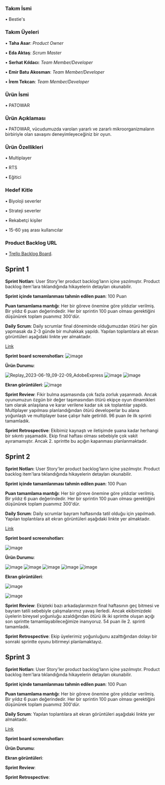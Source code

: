 ### Takım İsmi
• Bestie's

### Takım Üyeleri
• **Taha Asar**: *Product Owner*

• **Eda Aktaş**: *Scrum Master*

• **Serhat Kıldacı**: *Team Member/Developer*

• **Emir Batu Akosman**: *Team Member/Developer*

• **İrem Tekcan**: *Team Member/Developer*

### Ürün İsmi
• PATOWAR

### Ürün Açıklaması
• PATOWAR, vücudumuzda varolan yararlı ve zararlı mikroorganizmaların birbiriyle olan savaşını deneyimleyeceğiniz bir oyun.

### Ürün Özellikleri
• Multiplayer

• RTS

• Eğitici

### Hedef Kitle
• Biyoloji severler

• Strateji severler

• Rekabetçi kişiler

• 15-60 yaş arası kullanıcılar

### Product Backlog URL
• [Trello Backlog Board](https://trello.com/invite/b/w0ZU2VgF/ATTI9abfdcd6e096e84e8701551700e78532747DB7E3/product-backlog).

## Sprint 1
**Sprint Notları**:  User Story'ler product backlog'ların içine yazılmıştır. Product backlog item'lara tıklandığında hikayelerin detayları okunabilir. 

**Sprint içinde tamamlanması tahmin edilen puan**: 100 Puan

**Puan tamamlama mantığı**: Her bir göreve önemine göre yıldızlar verilmiş. Bir yıldız 6 puan değerindedir. Her bir sprintin 100 puan olması gerektiğini düşünürek toplam puanımız 300'dür.

**Daily Scrum**: Daily scrumlar final döneminde olduğumuzdan ötürü her gün yapmasak da 2-3 günde bir muhakkak yapıldı. Yapılan toplantılara ait ekran görüntüleri aşağıdaki linkte yer almaktadır.

[Link](https://docs.google.com/document/d/1nWqjy8pCMN9zjJdEOUI6qjtkbfp0CryeAvcoe2r9thQ/edit?usp=sharing)

**Sprint board screenshotları**:
![image](https://github.com/tahasar/Besties/assets/119886364/6f750814-56ed-43d3-823e-46b91cccd83d)


**Ürün Durumu**: 

![Replay_2023-06-19_09-22-09_AdobeExpress](https://github.com/tahasar/Besties/assets/119886364/2e9f87d6-9332-41d7-889e-856b9adaa582)
![image](https://github.com/tahasar/Besties/assets/119886364/d849b032-4ea8-4c38-b507-3cb563ad3fd7)
![image](https://github.com/tahasar/Besties/assets/119886364/973a5dd3-527c-4c19-8ba1-54bb3eee7958)


**Ekran görüntüleri**: 
![image](https://github.com/tahasar/Besties/assets/119886364/1887af0f-03ae-4b3b-ba74-0f44ee450ae7)

**Sprint Review**: Fikir bulma aşamasında çok fazla zorluk yaşanmadı. Ancak oyunumuzun özgün bir değer taşımasından ötürü ekipçe oyun dinamikleri tam olarak anlaşılana ve karar verilene kadar sık sık toplantılar yapıldı. Multiplayer yapılması planlandığından ötürü developerlar bu alana yoğunlaştı ve multiplayer base çalışır hale getirildi. 96 puan ile ilk sprinti tamamladık.

**Sprint Retrospective**: Ekibimiz kaynaştı ve iletişimde şuana kadar herhangi bir sıkıntı yaşamadık. Ekip final haftası olması sebebiyle çok vakit ayıramamıştır. Ancak 2. sprintte bu açığın kapanması planlanmaktadır.

## Sprint 2
**Sprint Notları**:  User Story'ler product backlog'ların içine yazılmıştır. Product backlog item'lara tıklandığında hikayelerin detayları okunabilir. 

**Sprint içinde tamamlanması tahmin edilen puan**: 100 Puan

**Puan tamamlama mantığı**: Her bir göreve önemine göre yıldızlar verilmiş. Bir yıldız 6 puan değerindedir. Her bir sprintin 100 puan olması gerektiğini düşünürek toplam puanımız 300'dür.

**Daily Scrum**: Daily scrumlar bayram haftasında tatil olduğu için yapılmadı. Yapılan toplantılara ait ekran görüntüleri aşağıdaki linkte yer almaktadır.

[Link](https://docs.google.com/document/d/1nWqjy8pCMN9zjJdEOUI6qjtkbfp0CryeAvcoe2r9thQ/edit?usp=sharing)

**Sprint board screenshotları**:

![image](https://github.com/tahasar/Besties/assets/119886364/3746833a-40b5-457c-9a8a-49e3fd4baac4)


**Ürün Durumu**: 

![image](https://github.com/tahasar/Besties/assets/119886364/139af24f-bb2f-4482-b5f6-b75c6ba303aa)
![image](https://github.com/tahasar/Besties/assets/119886364/4df219f5-ef71-42ae-be60-8364bdabe646)
![image](https://github.com/tahasar/Besties/assets/119886364/8c3853ec-7005-4d52-b096-d9682bb2b925)
![image](https://github.com/tahasar/Besties/assets/119886364/5a8e8e0f-a125-411d-a3bc-b348e27b6570)
![image](https://github.com/tahasar/Besties/assets/119886364/830b59ea-0f13-47b7-86ed-25d99246e209)




**Ekran görüntüleri**: 

![image](https://github.com/tahasar/Besties/assets/119886364/9d8089bd-db6b-46bf-ac9c-d3a2a724402f)

![image](https://github.com/tahasar/Besties/assets/119886364/03b51dd3-c62c-4ffe-9604-f83de1178138)

**Sprint Review**: Ekipteki bazı arkadaşlarımızın final haftasının geç bitmesi ve bayram tatili sebebiyle çalışmalarımız yavaş ilerledi. Ancak ekibimizdeki üyelerin bireysel yoğunluğu azaldığından ötürü ilk iki sprintte oluşan açığı son sprintte tamamlayabileceğimize inanıyoruz. 54 puan ile 2. sprinti tamamladık.

**Sprint Retrospective**: Ekip üyelerimiz yoğunluğunu azalttığından dolayı bir sonraki sprintte oyunu bitirmeyi planlamaktayız.


## Sprint 3
**Sprint Notları**:  User Story'ler product backlog'ların içine yazılmıştır. Product backlog item'lara tıklandığında hikayelerin detayları okunabilir. 

**Sprint içinde tamamlanması tahmin edilen puan**: 100 Puan

**Puan tamamlama mantığı**: Her bir göreve önemine göre yıldızlar verilmiş. Bir yıldız 6 puan değerindedir. Her bir sprintin 100 puan olması gerektiğini düşünürek toplam puanımız 300'dür.

**Daily Scrum**: Yapılan toplantılara ait ekran görüntüleri aşağıdaki linkte yer almaktadır.

[Link](https://docs.google.com/document/d/1nWqjy8pCMN9zjJdEOUI6qjtkbfp0CryeAvcoe2r9thQ/edit?usp=sharing)

**Sprint board screenshotları**:



**Ürün Durumu**: 




**Ekran görüntüleri**: 


**Sprint Review**: 

**Sprint Retrospective**: 
